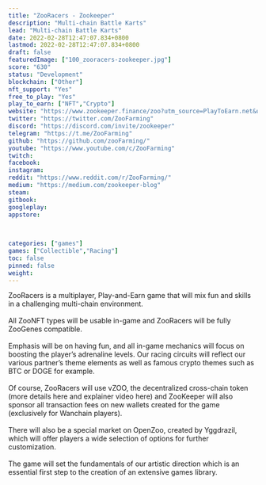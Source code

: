 ```yaml
---
title: "ZooRacers - Zookeeper"
description: "Multi-chain Battle Karts"
lead: "Multi-chain Battle Karts"
date: 2022-02-28T12:47:07.834+0800
lastmod: 2022-02-28T12:47:07.834+0800
draft: false
featuredImage: ["100_zooracers-zookeeper.jpg"]
score: "630"
status: "Development"
blockchain: ["Other"]
nft_support: "Yes"
free_to_play: "Yes"
play_to_earn: ["NFT","Crypto"]
website: "https://www.zookeeper.finance/zoo?utm_source=PlayToEarn.net&utm_medium=organic&utm_campaign=gamepage"
twitter: "https://twitter.com/ZooFarming"
discord: "https://discord.com/invite/zookeeper"
telegram: "https://t.me/ZooFarming"
github: "https://github.com/zooFarming/"
youtube: "https://www.youtube.com/c/ZooFarming"
twitch: 
facebook: 
instagram: 
reddit: "https://www.reddit.com/r/ZooFarming/"
medium: "https://medium.com/zookeeper-blog"
steam: 
gitbook: 
googleplay: 
appstore: 

  
    
categories: ["games"]
games: ["Collectible","Racing"]
toc: false
pinned: false
weight: 
---
```

ZooRacers is a multiplayer, Play-and-Earn game that will mix fun and skills in a challenging multi-chain environment.<br> <br> All ZooNFT types will be usable in-game and ZooRacers will be fully ZooGenes compatible.<br> <br> Emphasis will be on having fun, and all in-game mechanics will focus on boosting the player’s adrenaline levels. Our racing circuits will reflect our various partner’s theme elements as well as famous crypto themes such as BTC or DOGE for example.<br> <br> Of course, ZooRacers will use vZOO, the decentralized cross-chain token (more details here and explainer video here) and ZooKeeper will also sponsor all transaction fees on new wallets created for the game (exclusively for Wanchain players).<br> <br> There will also be a special market on OpenZoo, created by Yggdrazil, which will offer players a wide selection of options for further customization.<br> <br> The game will set the fundamentals of our artistic direction which is an essential first step to the creation of an extensive games library.